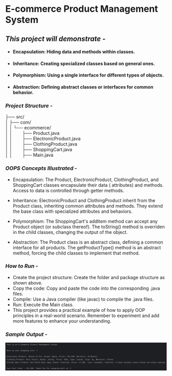 # E-commerce Product Management System

## *This project will demonstrate -*

- #### Encapsulation: Hiding data and methods within classes.
- #### Inheritance: Creating specialized classes based on general ones.
- #### Polymorphism: Using a single interface for different types of objects.
- #### Abstraction: Defining abstract classes or interfaces for common behavior.

### *Project Structure -*

├── src/  
│ ├── com/   
│ │ └── ecommerce/      
│ │ &nbsp;&nbsp;&nbsp;&nbsp;&nbsp;&nbsp;&nbsp;├── Product.java  
│ │ &nbsp;&nbsp;&nbsp;&nbsp;&nbsp;&nbsp;&nbsp;├── ElectronicProduct.java  
│ │ &nbsp;&nbsp;&nbsp;&nbsp;&nbsp;&nbsp;&nbsp;├── ClothingProduct.java  
│ │ &nbsp;&nbsp;&nbsp;&nbsp;&nbsp;&nbsp;&nbsp;├── ShoppingCart.java  
│ │ &nbsp;&nbsp;&nbsp;&nbsp;&nbsp;&nbsp;&nbsp;├── Main.java

### *OOPS Concepts Illustrated -*

- Encapsulation: The Product, ElectronicProduct, ClothingProduct, and ShoppingCart classes encapsulate their data (
  attributes) and methods.
  Access to data is controlled through getter methods.

- Inheritance: ElectronicProduct and ClothingProduct inherit from the Product class, inheriting common attributes and
  methods.
  They extend the base class with specialized attributes and behaviors.

- Polymorphism: The ShoppingCart's addItem method can accept any Product object (or subclass thereof).
  The toString() method is overriden in the child classes, changing the output of the object.

- Abstraction: The Product class is an abstract class, defining a common interface for all products.
  The getProductType() method is an abstract method, forcing the child classes to implement that method.

### *How to Run -*

- Create the project structure: Create the folder and package structure as shown above.
- Copy the code: Copy and paste the code into the corresponding .java files.
- Compile: Use a Java compiler (like javac) to compile the .java files.
- Run: Execute the Main class.
- This project provides a practical example of how to apply OOP principles in a real-world scenario. Remember to
  experiment and add more features to enhance your understanding.

### *Sample Output -*

![Output.png](Output.png)